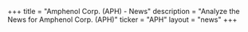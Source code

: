 +++
title = "Amphenol Corp. (APH) - News"
description = "Analyze the News for Amphenol Corp. (APH)"
ticker = "APH"
layout = "news"
+++

